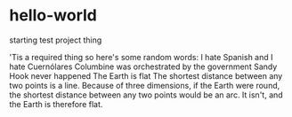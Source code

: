 # hello-world
starting test project thing

'Tis a required thing so here's some random words:
I hate Spanish and I hate Cuernólares
Columbine was orchestrated by the government
Sandy Hook never happened
The Earth is flat
  The shortest distance between any two points is a line. Because of three dimensions, if the Earth were round, the shortest distance between any two points would be an arc. It isn't, and the Earth is therefore flat.
